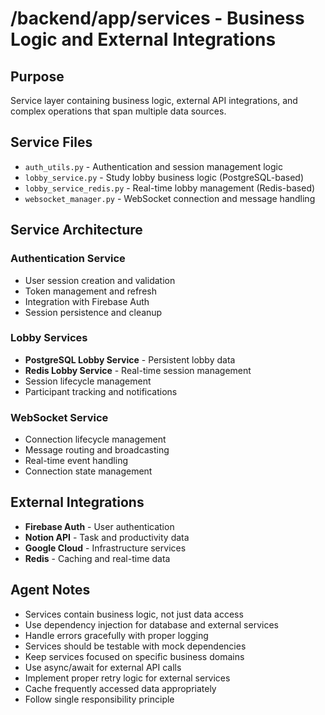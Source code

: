 # /backend/app/services - Business Logic and External Integrations

## Purpose

Service layer containing business logic, external API integrations, and complex operations that span multiple data sources.

## Service Files

- `auth_utils.py` - Authentication and session management logic
- `lobby_service.py` - Study lobby business logic (PostgreSQL-based)
- `lobby_service_redis.py` - Real-time lobby management (Redis-based)
- `websocket_manager.py` - WebSocket connection and message handling

## Service Architecture

### Authentication Service

- User session creation and validation
- Token management and refresh
- Integration with Firebase Auth
- Session persistence and cleanup

### Lobby Services

- **PostgreSQL Lobby Service** - Persistent lobby data
- **Redis Lobby Service** - Real-time session management
- Session lifecycle management
- Participant tracking and notifications

### WebSocket Service

- Connection lifecycle management
- Message routing and broadcasting
- Real-time event handling
- Connection state management

## External Integrations

- **Firebase Auth** - User authentication
- **Notion API** - Task and productivity data
- **Google Cloud** - Infrastructure services
- **Redis** - Caching and real-time data

## Agent Notes

- Services contain business logic, not just data access
- Use dependency injection for database and external services
- Handle errors gracefully with proper logging
- Services should be testable with mock dependencies
- Keep services focused on specific business domains
- Use async/await for external API calls
- Implement proper retry logic for external services
- Cache frequently accessed data appropriately
- Follow single responsibility principle
